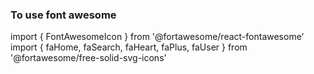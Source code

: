 
### To use font awesome
import { FontAwesomeIcon } from '@fortawesome/react-fontawesome'
import { faHome, faSearch, faHeart, faPlus, faUser } from '@fortawesome/free-solid-svg-icons'

<FontAwesomeIcon icon={faHome} />
